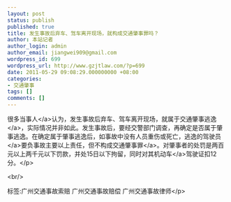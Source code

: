 ```yaml
---
layout: post
status: publish
published: true
title: 发生事故后弃车、驾车离开现场，就构成交通肇事罪吗？
author: 本站记者
author_login: admin
author_email: jiangwei909@gmail.com
wordpress_id: 699
wordpress_url: http://www.gzjtlaw.com/?p=699
date: 2011-05-29 09:08:29.000000000 +08:00
categories:
- 交通肇事
tags: []
comments: []
---
```

<p>很多<a>当事人<&#47;a>认为，发生事故后弃车、驾车离开现场，就属于交通<a>肇事逃逸<&#47;a>，实际情况并非如此。发生事故后，要经交警部门调查，再确定是否属于肇事逃逸。在确定属于肇事逃逸后，如事故中没有人员重伤或死亡，逃逸的<a>驾驶员<&#47;a>要负事故主要以上责任，但不构成<a>交通肇事罪<&#47;a>。对肇事者的处罚是两百元以上两千元以下罚款，并处15日以下拘留，同时对其<a>机动车<&#47;a>驾驶证扣12分。<&#47;p><br&#47;><p>标签:广州交通事故索赔 广州交通事故赔偿 广州交通事故律师<&#47;p>
